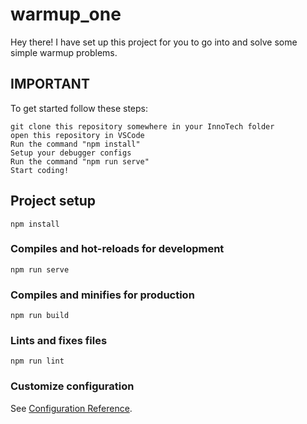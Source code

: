 # warmup_one

Hey there! I have set up this project for you to go into and solve some simple warmup problems.

## IMPORTANT
To get started follow these steps:
```
git clone this repository somewhere in your InnoTech folder
open this repository in VSCode
Run the command "npm install"
Setup your debugger configs
Run the command "npm run serve"
Start coding!
```

## Project setup
```
npm install
```

### Compiles and hot-reloads for development
```
npm run serve
```

### Compiles and minifies for production
```
npm run build
```

### Lints and fixes files
```
npm run lint
```

### Customize configuration
See [Configuration Reference](https://cli.vuejs.org/config/).
